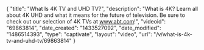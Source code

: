 {
    "title": "What Is 4K TV and UHD TV?",
    "description": "What is 4K? Learn all about 4K UHD and what it means for the future of television. Be sure to check out our selection of 4K TVs at www.abt.com!",
    "videoid": "69863814",
    "date_created": "1433527092",
    "date_modified": "1486514393",
    "type": "captivate",
    "layout": "video",
    "url": "\/v\/what-is-4k-tv-and-uhd-tv\/69863814"
}